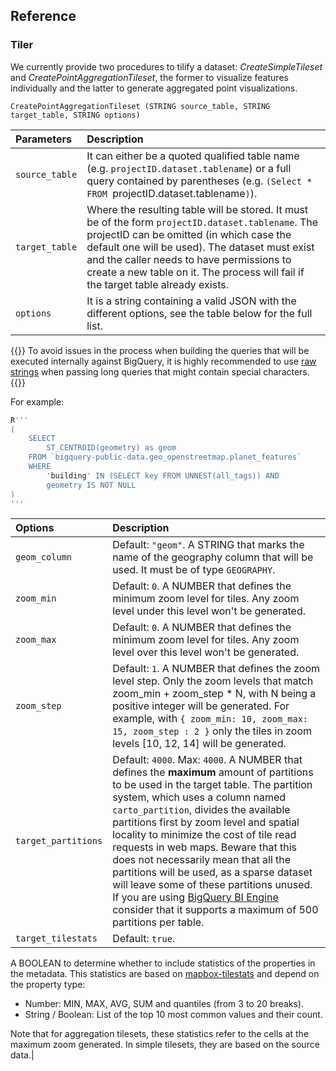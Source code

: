 ## Reference


### Tiler

We currently provide two procedures to tilify a dataset: _CreateSimpleTileset_ and _CreatePointAggregationTileset_, the former to visualize features individually and the latter to generate aggregated point visualizations.

`CreatePointAggregationTileset (STRING source_table, STRING target_table, STRING options)`

| Parameters | Description |
| :----- | :------ |
| `source_table`   | It can either be a quoted qualified table name (e.g. ``projectID.dataset.tablename``) or a full query contained by parentheses (e.g. `(Select * FROM `projectID.dataset.tablename`)`).|
| `target_table`   | Where the resulting table will be stored. It must be of the form ``projectID.dataset.tablename``. The projectID can be omitted (in which case the default one will be used). The dataset must exist and the caller needs to have permissions to create a new table on it. The process will fail if the target table already exists.|
| `options` | It is a string containing a valid JSON with the different options, see the table below for the full list.|




{{<bannerNote title="tip">}}
To avoid issues in the process when building the queries that will be executed internally against BigQuery, it is highly recommended to use [raw strings](https://cloud.google.com/bigquery/docs/reference/standard-sql/lexical#string_and_bytes_literals) when passing long queries that might contain special characters.
{{</bannerNote>}}

For example:
```sql
R'''
(
    SELECT
        ST_CENTROID(geometry) as geom
    FROM `bigquery-public-data.geo_openstreetmap.planet_features`
    WHERE
        'building' IN (SELECT key FROM UNNEST(all_tags)) AND
        geometry IS NOT NULL
)
'''
```

| Options | Description |
| :----- | :------ |
| `geom_column`   | Default: `"geom"`. A STRING that marks the name of the geography column that will be used. It must be of type `GEOGRAPHY`.|
| `zoom_min`   | Default: `0`. A NUMBER that defines the minimum zoom level for tiles. Any zoom level under this level won't be generated.|
| `zoom_max` | Default: `0`. A NUMBER that defines the minimum zoom level for tiles. Any zoom level over this level won't be generated.|
| `zoom_step` | Default: `1`. A NUMBER that defines the zoom level step. Only the zoom levels that match zoom_min + zoom_step * N, with N being a positive integer will be generated. For example, with `{ zoom_min: 10, zoom_max: 15, zoom_step : 2 }` only the tiles in zoom levels [10, 12, 14] will be generated.|
| `target_partitions` | Default: `4000`. Max: `4000`. A NUMBER that defines the **maximum** amount of partitions to be used in the target table. The partition system, which uses a column named `carto_partition`, divides the available partitions first by zoom level and spatial locality to minimize the cost of tile read requests in web maps. Beware that this does not necessarily mean that all the partitions will be used, as a sparse dataset will leave some of these partitions unused. If you are using [BigQuery BI Engine](https://cloud.google.com/bi-engine/docs/overview) consider that it supports a maximum of 500 partitions per table.|
| `target_tilestats` | Default: `true`.

A BOOLEAN to determine whether to include statistics of the properties in the metadata. This statistics are based on [mapbox-tilestats](https://github.com/mapbox/mapbox-geostats) and depend on the property type:

* Number: MIN, MAX, AVG, SUM and quantiles (from 3 to 20 breaks).
* String / Boolean: List of the top 10 most common values and their count.

Note that for aggregation tilesets, these statistics refer to the cells at the maximum zoom generated. In simple tilesets, they are based on the source data.|




